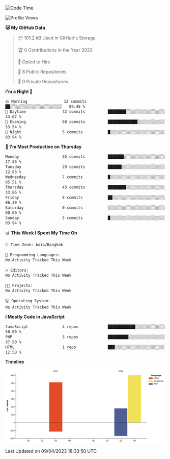 <!--START_SECTION:waka-->
![Code Time](http://img.shields.io/badge/Code%20Time-13%20hrs%2031%20mins-blue)

![Profile Views](http://img.shields.io/badge/Profile%20Views-0-blue)

**🐱 My GitHub Data** 

> 📦 101.2 kB Used in GitHub's Storage 
 > 
> 🏆 0 Contributions in the Year 2023
 > 
> 💼 Opted to Hire
 > 
> 📜 8 Public Repositories 
 > 
> 🔑 0 Private Repositories 
 > 
**I'm a Night 🦉** 

```text
🌞 Morning                12 commits          ██░░░░░░░░░░░░░░░░░░░░░░░   09.45 % 
🌆 Daytime                42 commits          ████████░░░░░░░░░░░░░░░░░   33.07 % 
🌃 Evening                68 commits          █████████████░░░░░░░░░░░░   53.54 % 
🌙 Night                  5 commits           █░░░░░░░░░░░░░░░░░░░░░░░░   03.94 % 
```
📅 **I'm Most Productive on Thursday** 

```text
Monday                   35 commits          ███████░░░░░░░░░░░░░░░░░░   27.56 % 
Tuesday                  29 commits          ██████░░░░░░░░░░░░░░░░░░░   22.83 % 
Wednesday                7 commits           █░░░░░░░░░░░░░░░░░░░░░░░░   05.51 % 
Thursday                 43 commits          ████████░░░░░░░░░░░░░░░░░   33.86 % 
Friday                   8 commits           ██░░░░░░░░░░░░░░░░░░░░░░░   06.30 % 
Saturday                 0 commits           ░░░░░░░░░░░░░░░░░░░░░░░░░   00.00 % 
Sunday                   5 commits           █░░░░░░░░░░░░░░░░░░░░░░░░   03.94 % 
```


📊 **This Week I Spent My Time On** 

```text
🕑︎ Time Zone: Asia/Bangkok

💬 Programming Languages: 
No Activity Tracked This Week

🔥 Editors: 
No Activity Tracked This Week

🐱‍💻 Projects: 
No Activity Tracked This Week

💻 Operating System: 
No Activity Tracked This Week
```

**I Mostly Code in JavaScript** 

```text
JavaScript               4 repos             ████████████░░░░░░░░░░░░░   50.00 % 
PHP                      3 repos             █████████░░░░░░░░░░░░░░░░   37.50 % 
HTML                     1 repo              ███░░░░░░░░░░░░░░░░░░░░░░   12.50 % 
```



**Timeline**

![Lines of Code chart](https://raw.githubusercontent.com/nahcettolrahc/nahcettolrahc/main/assets/bar_graph.png)


 Last Updated on 09/04/2023 18:33:50 UTC
<!--END_SECTION:waka-->

